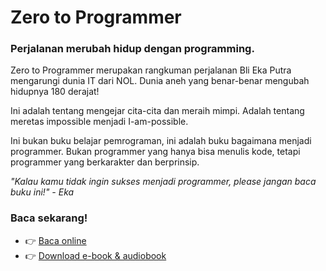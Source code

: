 # Zero to Programmer

### Perjalanan merubah hidup dengan programming.

Zero to Programmer merupakan rangkuman perjalanan Bli Eka Putra mengarungi dunia IT dari NOL. Dunia aneh yang benar-benar mengubah hidupnya 180 derajat!

Ini adalah tentang mengejar cita-cita dan meraih mimpi. Adalah tentang meretas impossible menjadi I-am-possible.

Ini bukan buku belajar pemrograman, ini adalah buku bagaimana menjadi programmer. Bukan programmer yang hanya bisa menulis kode, tetapi programmer yang berkarakter dan berprinsip.

_"Kalau kamu tidak ingin sukses menjadi programmer, please jangan baca buku ini!" - Eka_

### Baca sekarang!

- 👉 [Baca online](https://upkoding.gitbook.io/zero-to-programmer)
- 👉 [Download e-book & audiobook](https://app.jetform.me/upkoding/zero-to-programmer-ebook?utm_source=github&utm_medium=download-link)
